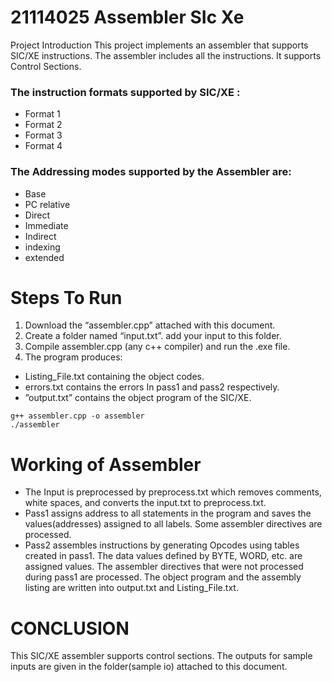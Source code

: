 # 21114025 Assembler SIc Xe
Project Introduction
This project implements an assembler that supports SIC/XE instructions. The assembler includes all the instructions. It supports Control Sections.
### The instruction formats supported by SIC/XE :
  - Format 1
  - Format 2
  - Format 3
  - Format 4
### The Addressing modes supported by the Assembler are:
  - Base
  - PC relative
  - Direct
  - Immediate
  - Indirect
  - indexing 
  - extended
# Steps To Run
1.	Download the “assembler.cpp” attached with this document.
2.	Create a folder named “input.txt”. add your input to this folder. 
3.	Compile assembler.cpp (any c++ compiler) and run the .exe file.
4.	The program produces:
-	 Listing_File.txt containing the object codes.
-	 errors.txt contains the errors In pass1 and pass2 respectively.
-	 ”output.txt” contains the object program of the SIC/XE.
```console
g++ assembler.cpp -o assembler
./assembler
```

# Working of Assembler
-	The Input is preprocessed by preprocess.txt which removes comments, white spaces, and converts the input.txt to preprocess.txt.
-	Pass1 assigns address to all statements in the program and saves the values(addresses) assigned to all labels. Some assembler directives are processed.
-	Pass2 assembles instructions by generating Opcodes using tables created in pass1. The data values defined by BYTE, WORD, etc. are assigned values. The assembler directives that were not processed during pass1 are processed. The object program and the assembly listing are written into output.txt and Listing_File.txt.
# CONCLUSION
This SIC/XE assembler supports control sections. The outputs for sample inputs are given in the folder(sample io) attached to this document.
 
